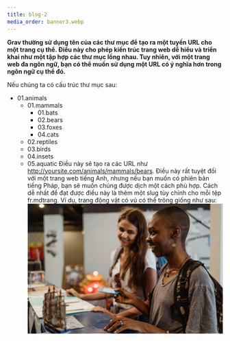 ```yaml
---
title: blog-2
media_order: banner3.webp
---
```


**Grav thường sử dụng tên của các thư mục để tạo ra một tuyến URL cho một trang cụ thể. Điều này cho phép kiến ​​trúc trang web dễ hiểu và triển khai như một tập hợp các thư mục lồng nhau. Tuy nhiên, với một trang web đa ngôn ngữ, bạn có thể muốn sử dụng một URL có ý nghĩa hơn trong ngôn ngữ cụ thể đó.**

Nếu chúng ta có cấu trúc thư mục sau:

- 01.animals
  - 01.mammals
    - 01.bats
    - 02.bears
    - 03.foxes
    - 04.cats
  - 02.reptiles
  - 03.birds
  - 04.insets
  - 05.aquatic
Điều này sẽ tạo ra các URL như http://yoursite.com/animals/mammals/bears. Điều này rất tuyệt đối với một trang web tiếng Anh, nhưng nếu bạn muốn có phiên bản tiếng Pháp, bạn sẽ muốn chúng được dịch một cách phù hợp. Cách dễ nhất để đạt được điều này là thêm một slug tùy chỉnh cho mỗi tệp fr.mdtrang. Ví dụ, trang động vật có vú có thể trông giống như sau:
![banner3](banner3.webp "banner3")